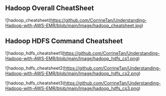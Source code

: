 ## Hadoop Overall CheatSheet
![hadoop_cheatsheet(https://github.com/CorrineTan/Understanding-Hadoop-with-AWS-EMR/blob/main/Image/hadoop_cheatsheet.jpg)

## Hadoop HDFS Command Cheatsheet
![hadoop_hdfs_cheatsheet1(https://github.com/CorrineTan/Understanding-Hadoop-with-AWS-EMR/blob/main/Image/hadoop_hdfs_cs1.png)

![hadoop_hdfs_cheatsheet2(https://github.com/CorrineTan/Understanding-Hadoop-with-AWS-EMR/blob/main/Image/hadoop_hdfs_cs2.png)

![hadoop_hdfs_cheatsheet3(https://github.com/CorrineTan/Understanding-Hadoop-with-AWS-EMR/blob/main/Image/hadoop_hdfs_cs3.png)